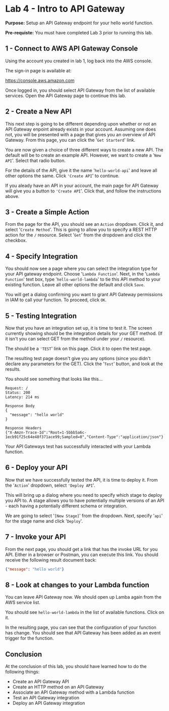 # Lab 4 - Intro to API Gateway

**Purpose:** Setup an API Gateway endpoint for your hello world function.

**Pre-requiste:** You must have completed Lab 3 prior to running this lab.

## 1 - Connect to AWS API Gateway Console

Using the account you created in lab 1, log back into the AWS console.  

The sign-in page is available at:

https://console.aws.amazon.com

Once logged in, you should select API Gateway from the list of available services.  Open the API Gateway page to continue this lab.

## 2 - Create a New API

This next step is going to be different depending upon whether or not an API Gateway enpoint already exists in your account.  Assuming one does not, you will be presented with a page that gives you an overview of API Gateway.  From this page, you can click the '`Get Starterd`' link.

You are now given a choice of three different ways to create a new API.  The default will be to create an example API.  However, we want to create a '`New API`'.  Select that radio button.

For the details of the API, give it the name '`hello-world-api`' and leave all other options the same.  Click `'Create API`' to continue.

If you aleady have an API in your account, the main page for API Gateway will give you a button to `'Create API`'.  Click that, and follow the instructions above.  

## 3 - Create a Simple Action

From the page for the API, you should see an `Action` dropdown.  Click it, and select '`Create Method`'.  This is going to allow you to specify a REST HTTP action for the `/` resource.  Select '`Get`' from the dropdown and click the checkbox.

## 4 - Specify Integration

You should now see a page where you can select the integration type for your API gateway endpoint.  Choose '`Lambda Function`'.  Next, in the '`Lambda Function`' text box, type '`hello-world-lambda`' to tie this API method to your existing function.  Leave all other options the default and click `Save`.

You will get a dialog confirming you want to grant API Gateway permissions in IAM to call your function.  To proceed, click `OK`.

## 5 - Testing Integration

Now that you have an integration set up, it is time to test it.  The screen currently showing should be the integration details for your GET method.  (If it isn't you can select GET from the method under your `/` resource).

The should be a `'TEST`' link on this page.  Click it to open the test page.

The resulting test page doesn't give you any options (since you didn't declare any parameters for the GET).  Click the '`Test`' button, and look at the results.

You should see something that looks like this...

```
Request: /
Status: 200
Latency: 214 ms

Response Body
{
  "message": "hello world"
}

Response Headers
{"X-Amzn-Trace-Id":"Root=1-5bbb5a6c-1ecb91f25c64e48f371ace99;Sampled=0","Content-Type":"application/json"}
```

Your API Gateways test has successfully interacted with your Lambda function.

## 6 - Deploy your API

Now that we have successfully tested the API, it is time to deploy it.  From the '`Action`' dropdown, select `'Deploy API`'.

This will bring up a dialog where you need to specify which stage to deploy you API to.  A stage allows you to have potentially multiple versions of an API - each having a potentially different schema or integration.

We are going to select '`[New Stage]`' from the dropdown.  Next, specify '`api`' for the stage name and click '`Deploy`'.  

## 7 - Invoke your API

From the next page, you should get a link that has the invoke URL for you API.  Either in a browser or Postman, you can execute this link.  You should receive the following result document back:

```json
{"message": "hello world"}
```

## 8 - Look at changes to your Lambda function

You can leave API Gateway now.  We should open up Lamba again from the AWS service list.

You should see `hello-world-lambda` in the list of available functions.  Click on it.

In the resulting page, you can see that the configuration of your function has change.  You should see that API Gateway has been added as an event trigger for the function.

## Conclusion

At the conclusion of this lab, you should have learned how to do the following things:

* Create an API Gateway API
* Create an HTTP method on an API Gateway
* Associate an API Gateway method with a Lambda function
* Test an API Gateway integration
* Deploy an API Gateway integration

